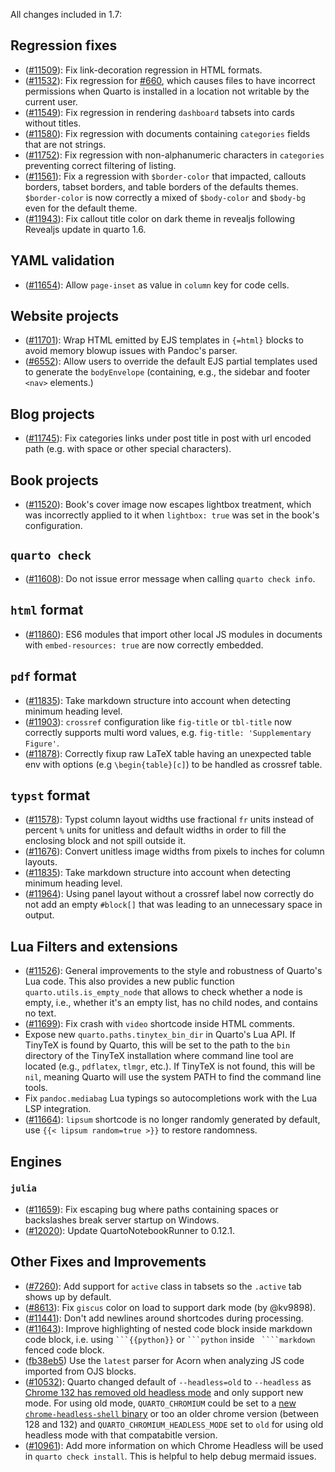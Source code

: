 All changes included in 1.7:

## Regression fixes

- ([#11509](https://github.com/quarto-dev/quarto-cli/issues/11509)): Fix link-decoration regression in HTML formats.
- ([#11532](https://github.com/quarto-dev/quarto-cli/issues/11532)): Fix regression for [#660](https://github.com/quarto-dev/quarto-cli/issues/660), which causes files to have incorrect permissions when Quarto is installed in a location not writable by the current user.
- ([#11549](https://github.com/quarto-dev/quarto-cli/issues/11549)): Fix regression in rendering `dashboard` tabsets into cards without titles.
- ([#11580](https://github.com/quarto-dev/quarto-cli/issues/11580)): Fix regression with documents containing `categories` fields that are not strings.
- ([#11752](https://github.com/quarto-dev/quarto-cli/issues/11752)): Fix regression with non-alphanumeric characters in `categories` preventing correct filtering of listing.
- ([#11561](https://github.com/quarto-dev/quarto-cli/issues/11561)): Fix a regression with `$border-color` that impacted, callouts borders, tabset borders, and table borders of the defaults themes. `$border-color` is now correctly a mixed of `$body-color` and `$body-bg` even for the default theme.
- ([#11943](https://github.com/quarto-dev/quarto-cli/issues/11943)): Fix callout title color on dark theme in revealjs following Revealjs update in quarto 1.6.

## YAML validation

- ([#11654](https://github.com/quarto-dev/quarto-cli/issues/11654)): Allow `page-inset` as value in `column` key for code cells.

## Website projects

- ([#11701](https://github.com/quarto-dev/quarto-cli/issues/11701)): Wrap HTML emitted by EJS templates in `{=html}` blocks to avoid memory blowup issues with Pandoc's parser.
- ([#6552](https://github.com/quarto-dev/quarto-cli/discussions/6552)): Allow users to override the default EJS partial templates used to generate the `bodyEnvelope` (containing, e.g., the sidebar and footer `<nav>` elements.)

## Blog projects

- ([#11745](https://github.com/quarto-dev/quarto-cli/issues/11745)): Fix categories links under post title in post with url encoded path (e.g. with space or other special characters).

## Book projects

- ([#11520](https://github.com/quarto-dev/quarto-cli/issues/11520)): Book's cover image now escapes lightbox treatment, which was incorrectly applied to it when `lightbox: true` was set in the book's configuration.

## `quarto check`

- ([#11608](https://github.com/quarto-dev/quarto-cli/pull/11608)): Do not issue error message when calling `quarto check info`.

## `html` format

- ([#11860](https://github.com/quarto-dev/quarto-cli/issues/11860)): ES6 modules that import other local JS modules in documents with `embed-resources: true` are now correctly embedded.

## `pdf` format

- ([#11835](https://github.com/quarto-dev/quarto-cli/issues/11835)): Take markdown structure into account when detecting minimum heading level.
- ([#11903](https://github.com/quarto-dev/quarto-cli/issues/11903)): `crossref` configuration like `fig-title` or `tbl-title` now correctly supports multi word values, e.g. `fig-title: 'Supplementary Figure'`.
- ([#11878](https://github.com/quarto-dev/quarto-cli/issues/11878)): Correctly fixup raw LaTeX table having an unexpected table env with options (e.g `\begin{table}[c]`) to be handled as crossref table.

## `typst` format

- ([#11578](https://github.com/quarto-dev/quarto-cli/issues/11578)): Typst column layout widths use fractional `fr` units instead of percent `%` units for unitless and default widths in order to fill the enclosing block and not spill outside it.
- ([#11676](https://github.com/quarto-dev/quarto-cli/pull/11676)): Convert unitless image widths from pixels to inches for column layouts.
- ([#11835](https://github.com/quarto-dev/quarto-cli/issues/11835)): Take markdown structure into account when detecting minimum heading level.
- ([#11964](https://github.com/quarto-dev/quarto-cli/issues/11964)): Using panel layout without a crossref label now correctly do not add an empty `#block[]` that was leading to an unnecessary space in output.

## Lua Filters and extensions

- ([#11526](https://github.com/quarto-dev/quarto-cli/pull/11526)):
  General improvements to the style and robustness of Quarto's Lua code.
  This also provides a new public function `quarto.utils.is_empty_node`
  that allows to check whether a node is empty, i.e., whether it's an
  empty list, has no child nodes, and contains no text.
- ([#11699](https://github.com/quarto-dev/quarto-cli/issues/11699)): Fix crash with `video` shortcode inside HTML comments.
- Expose new `quarto.paths.tinytex_bin_dir` in Quarto's Lua API. If TinyTeX is found by Quarto, this will be set to the path to the `bin` directory of the TinyTeX installation where command line tool are located (e.g., `pdflatex`, `tlmgr`, etc.). If TinyTeX is not found, this will be `nil`, meaning Quarto will use the system PATH to find the command line tools.
- Fix `pandoc.mediabag` Lua typings so autocompletions work with the Lua LSP integration.
- ([#11664](https://github.com/quarto-dev/quarto-cli/issues/11664)): `lipsum` shortcode is no longer randomly generated by default, use `{{< lipsum random=true >}}` to restore randomness.

## Engines

### `julia`

- ([#11659](https://github.com/quarto-dev/quarto-cli/pull/11659)): Fix escaping bug where paths containing spaces or backslashes break server startup on Windows.
- ([#12020](https://github.com/quarto-dev/quarto-cli/pull/12020)): Update QuartoNotebookRunner to 0.12.1.

## Other Fixes and Improvements

- ([#7260](https://github.com/quarto-dev/quarto-cli/issues/7260)): Add support for `active` class in tabsets so the `.active` tab shows up by default.
- ([#8613](https://github.com/quarto-dev/quarto-cli/issues/8613)): Fix `giscus` color on load to support dark mode (by @kv9898).
- ([#11441](https://github.com/quarto-dev/quarto-cli/issues/11441)): Don't add newlines around shortcodes during processing.
- ([#11643](https://github.com/quarto-dev/quarto-cli/issues/11643)): Improve highlighting of nested code block inside markdown code block, i.e. using ` ```{{python}} ` or ` ```python ` inside ` ````markdown` fenced code block.
- ([fb38eb5](https://github.com/quarto-dev/quarto-cli/commit/fb38eb56c11e09f44cef58fd3b697ff24bb5a3f3)) Use the `latest` parser for Acorn when analyzing JS code imported from OJS blocks.
- ([#10532](https://github.com/quarto-dev/quarto-cli/issues/10532)): Quarto changed default of `--headless=old` to `--headless` as [Chrome 132 has removed old headless mode](https://developer.chrome.com/blog/removing-headless-old-from-chrome) and only support new mode. For using old mode, `QUARTO_CHROMIUM` could be set to a [new `chrome-headless-shell` binary](https://developer.chrome.com/blog/chrome-headless-shell) or too an older chrome version (between 128 and 132) and `QUARTO_CHROMIUM_HEADLESS_MODE` set to `old` for using old headless mode with that compatabitle version.
- ([#10961](https://github.com/quarto-dev/quarto-cli/issues/10961)): Add more information on which Chrome Headless will be used in `quarto check install`. This is helpful to help debug mermaid issues.
